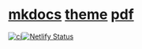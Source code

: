 # [mkdocs](https://github.com/mkdocs/mkdocs) [theme](https://github.com/squidfunk/mkdocs-material) [pdf](https://github.com/orzih/mkdocs-with-pdf)

[![ci](https://github.com/tqfx/mkdocs/actions/workflows/ci.yml/badge.svg)](https://github.com/tqfx/mkdocs/actions/workflows/ci.yml)[![Netlify Status](https://api.netlify.com/api/v1/badges/c696d28c-6634-44ea-b97a-fb2a2dd9f1f9/deploy-status)](https://app.netlify.com/sites/tqfx/deploys)
